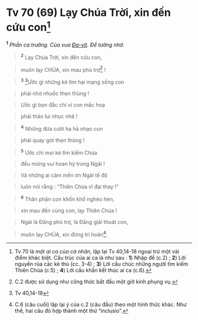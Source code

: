 # Tv 70 (69) Lạy Chúa Trời, xin đến cứu con[^1]
<sup><b>1</b></sup> *Phần ca trưởng. Của vua [Đa-vít](). Để tưởng nhớ.*


> <sup><b>2</b></sup> Lạy Chúa Trời, xin đến cứu con,
>


> muôn lạy CHÚA, xin mau phù trợ[^2] !
>


> <sup><b>3</b></sup> [^1*]Ước gì những kẻ tìm hại mạng sống con
>


> phải nhơ nhuốc thẹn thùng !
>


> Ước gì bọn đắc chí vì con mắc hoạ
>


> phải tháo lui nhục nhã !
>


> <sup><b>4</b></sup> Những đứa cười ha hả nhạo con
>


> phải quay gót thẹn thùng !
>


> <sup><b>5</b></sup> Ước chi mọi kẻ tìm kiếm Chúa
>


> đều mừng vui hoan hỷ trong Ngài !
>


> Và những ai cảm mến ơn Ngài tế độ
>


> luôn nói rằng : “Thiên Chúa vĩ đại thay !”
>


> <sup><b>6</b></sup> Thân phận con khốn khổ nghèo hèn,
>


> xin mau đến cùng con, lạy Thiên Chúa !
>


> Ngài là Đấng phù trợ, là Đấng giải thoát con,
>


> muôn lạy CHÚA, xin đừng trì hoãn[^3].
>

[^1]: Tv 70 là *một ai ca của cá nhân*, lặp lại Tv 40,14-18 ngoại trừ một vài điểm khác biệt. Cấu trúc của ai ca là như sau : **1**) Nhập đề (c.2) ; **2**) Lời nguyền rủa các kẻ thù (cc. 3-4) ; **3**) Lời cầu chúc những người tìm kiếm Thiên Chúa (c.5) ; **4**) Lời cầu khẩn kết thúc ai ca (c.6).
[^2]: C.2 được sử dụng như công thức bắt đầu một giờ kinh phụng vụ.
[^3]: C.6 (câu cuối) lặp lại ý của c.2 (câu đầu) theo một hình thức khác. Như thế, hai câu đó hợp thành một thứ “inclusio”.
[^1*]: Tv 40,14-18